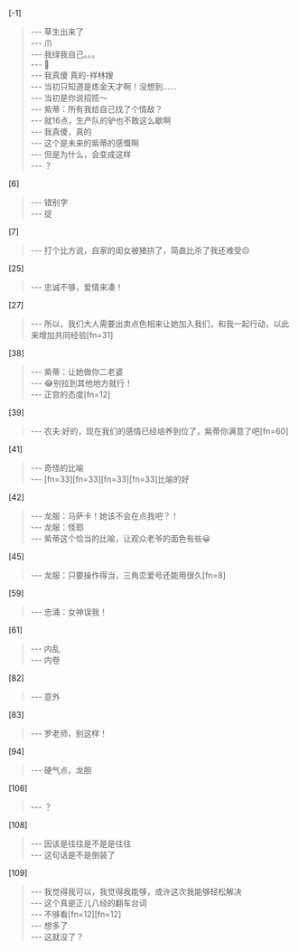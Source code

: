 
[-1] 
>--- 草生出来了<br>
>--- 爪<br>
>--- 我绿我自己。。。<br>
>--- 🥱<br>
>--- 我真傻 真的-祥林嫂<br>
>--- 当初只知道是炼金天才啊！没想到……<br>
>--- 当初是你说招揽～<br>
>--- 紫蒂：所有我给自己找了个情敌？<br>
>--- 就16点，生产队的驴也不敢这么歇啊<br>
>--- 我真傻，真的<br>
>--- 这个是未来的紫蒂的感慨啊<br>
>--- 但是为什么，会变成这样<br>
>--- ？<br>

[6] 
>--- 错别字<br>
>--- 捉<br>

[7] 
>--- 打个比方说，自家的闺女被猪拱了，简直比杀了我还难受😣<br>

[25] 
>--- 忠诚不够，爱情来凑！<br>

[27] 
>--- 所以，我们大人需要出卖点色相来让她加入我们，和我一起行动，以此来增加共同经验[fn=31]<br>

[38] 
>--- 紫蒂：让她做你二老婆<br>
>--- 😂别拉到其他地方就行！<br>
>--- 正宫的态度[fn=12]<br>

[39] 
>--- 农夫:好的，现在我们的感情已经培养到位了，紫蒂你满意了吧[fn=60]<br>

[41] 
>--- 奇怪的比喻<br>
>--- [fn=33][fn=33][fn=33][fn=33]比喻的好<br>

[42] 
>--- 龙服：马萨卡！她该不会在点我吧？！<br>
>--- 龙服：怪耶<br>
>--- 紫蒂这个恰当的比喻，让观众老爷的面色有些😀<br>

[45] 
>--- 龙服：只要操作得当，三角恋爱号还能用很久[fn=8]<br>

[59] 
>--- 忠涌：女神误我！<br>

[61] 
>--- 内乱<br>
>--- 内卷<br>

[82] 
>--- 意外<br>

[83] 
>--- 罗老师，别这样！<br>

[94] 
>--- 硬气点，龙胆<br>

[106] 
>--- ？<br>

[108] 
>--- 因该是往往是不是是往往<br>
>--- 这句话是不是倒装了<br>

[109] 
>--- 我觉得我可以，我觉得我能够，或许这次我能够轻松解决<br>
>--- 这个真是正儿八经的翻车台词<br>
>--- 不够看[fn=12][fn=12]<br>
>--- 想多了<br>
>--- 这就没了？<br>
